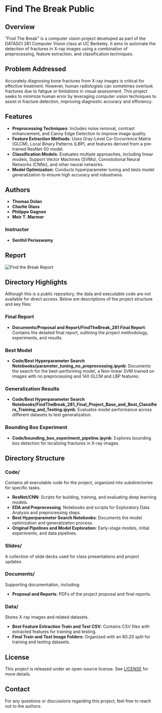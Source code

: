 # Find The Break Public

## Overview

"Find The Break" is a computer vision project developed as part of the DATASCI 281 Computer Vision class at UC Berkeley. It aims to automate the detection of fractures in X-ray images using a combination of preprocessing, feature extraction, and classification techniques.

## Problem Addressed

Accurately diagnosing bone fractures from X-ray images is critical for effective treatment. However, human radiologists can sometimes overlook fractures due to fatigue or limitations in visual assessment. This project seeks to minimize human error by leveraging computer vision techniques to assist in fracture detection, improving diagnostic accuracy and efficiency.

## Features

- **Preprocessing Techniques**: Includes noise removal, contrast enhancement, and Canny Edge Detection to improve image quality.
- **Feature Extraction Methods**: Uses Gray-Level Co-Occurrence Matrix (GLCM), Local Binary Patterns (LBP), and features derived from a pre-trained ResNet-50 model.
- **Classification Models**: Evaluates multiple approaches, including linear models, Support Vector Machines (SVMs), Convolutional Neural Networks (CNNs), and other neural networks.
- **Model Optimization**: Conducts hyperparameter tuning and tests model generalization to ensure high accuracy and robustness.

## Authors

- **Thomas Dolan**
- **Charlie Glass**
- **Philippe Gagnon**
- **Meir T. Marmor**

### Instructor
- **Senthil Periaswamy**

## Report
![Find the Break Report](https://github.com/tdolan12/Find_The_Break_Public/blob/main/FindTheBreak_281%20Final%20Report.pdf[/embed] )

## Directory Highlights

Although this is a public repository, the data and executable code are not available for direct access. Below are descriptions of the project structure and key files:

### **Final Report**
- **Documents/Proposal and Report/FindTheBreak_281 Final Report**: Contains the detailed final report, outlining the project methodology, experiments, and results.

### **Best Model**
- **Code/Best Hyperparameter Search Notebooks/parameter_tuning_no_preprocessing.ipynb**: Documents the search for the best-performing model, a Non-linear SVM trained on images with no preprocessing and 140 GLCM and LBP features.

### **Generalization Results**
- **Code/Best Hyperparameter Search Notebooks/FindTheBreak_281_Final_Project_Base_and_Best_Classifiers_Training_and_Testing.ipynb**: Evaluates model performance across different datasets to test generalization.

### **Bounding Box Experiment**
- **Code/bounding_box_experiment_pipeline.ipynb**: Explores bounding box detection for localizing fractures in X-ray images.

## Directory Structure

### **Code/**
Contains all executable code for the project, organized into subdirectories for specific tasks.

- **ResNet/CNN**: Scripts for building, training, and evaluating deep learning models.
- **EDA and Preprocessing**: Notebooks and scripts for Exploratory Data Analysis and preprocessing steps.
- **Best Hyperparameter Search Notebooks**: Documents the model optimization and generalization process.
- **Original Pipelines and Model Exploration**: Early-stage models, initial experiments, and data pipelines.

### **Slides/**
A collection of slide decks used for class presentations and project updates.

### **Documents/**
Supporting documentation, including:
- **Proposal and Reports**: PDFs of the project proposal and final reports.

### **Data/**
Stores X-ray images and related datasets.

- **Best Feature Extraction Train and Test CSV**: Contains CSV files with extracted features for training and testing.
- **Final Train and Test Image Folders**: Organized with an 80:20 split for training and testing datasets.

## License

This project is released under an open-source license. See [LICENSE](LICENSE) for more details.

## Contact

For any questions or discussions regarding this project, feel free to reach out to the authors.


